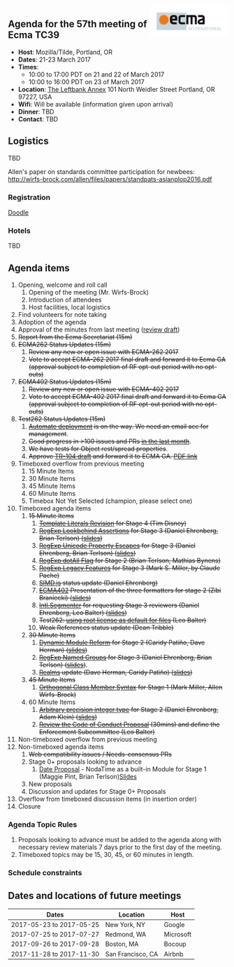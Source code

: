 <img src="../images/Ecma_RVB-003.jpg" align="right" height="70" alt="" />

## Agenda for the 57th meeting of Ecma TC39

- **Host**: Mozilla/Tilde, Portland, OR
- **Dates**: 21-23 March 2017
- **Times**:
  - 10:00 to 17:00 PDT on 21 and 22 of March 2017
  - 10:00 to 16:00 PDT on 23 of March 2017
- **Location**:
  [The Leftbank Annex](https://www.google.com/maps/place/The+Leftbank+Annex/@45.5343415,-122.6682238,19z/data=!4m13!1m7!3m6!1s0x5495a7526c875c11:0xc434f6b0aee61e62!2sN+Vancouver+Ave+%26+N+Weidler+St,+Portland,+OR+97227!3b1!8m2!3d45.5343697!4d-122.6677571!3m4!1s0x0:0x20b667b4631fbad2!8m2!3d45.5345825!4d-122.6674142)
  101 North Weidler Street
  Portland, OR 97227, USA
- **Wifi**: Will be available (information given upon arrival)
- **Dinner**:
  TBD
- **Contact**:
  TBD

## Logistics

TBD

Allen's paper on standards committee participation for newbees: http://wirfs-brock.com/allen/files/papers/standpats-asianplop2016.pdf

### Registration

[Doodle](https://ecma-international.doodle.com/poll/i7w9xuer872kdc9z)

### Hotels

TBD

## Agenda items

1. Opening, welcome and roll call
    1. Opening of the meeting (Mr. Wirfs-Brock)
    1. Introduction of attendees
    1. Host facilities, local logistics
1. Find volunteers for note taking
1. Adoption of the agenda
1. Approval of the minutes from last meeting ([review draft](https://github.com/tc39/agendas/blob/master/2017/tc39-2017-003.pdf))
1. ~~Report from the Ecma Secretariat (15m)~~
1. ~~ECMA262 Status Updates (15m)~~
    1. ~~Review any new or open issue with ECMA-262 2017~~
    1. ~~Vote to accept ECMA-262 2017 final draft and forward it to Ecma GA (approval subject to completion of RF opt-out period with no opt-outs)~~
1. ~~ECMA402 Status Updates (15m)~~
    1. ~~Review any new or open issue with ECMA-402 2017~~
    1. ~~Vote to accept ECMA-402 2017 final draft and forward it to Ecma GA (approval subject to completion of RF opt-out period with no opt-outs)~~
1. ~~Test262 Status Updates (15m)~~
    1. ~~[Automate deployment](https://github.com/tc39/test262/pull/546) is on the way. We need an email acc for management~~.
    1. ~~Good progress in >100 issues and PRs [in the last month](https://github.com/tc39/test262/pulse/monthly)~~.
    1. ~~We have tests for Object rest/spread properties~~.
    1. ~~Approve [TR-104 draft](https://github.com/tc39/test262/blob/master/Draft%20TR%20ECMA-104%202nd%20edition.doc) and forward it to ECMA GA. [PDF link](https://dl.dropboxusercontent.com/u/6253755/TR104.pdf)~~
1. Timeboxed overflow from previous meeting
    1. 15 Minute Items
    1. 30 Minute Items
    1. 45 Minute Items
    1. 60 Minute Items
    1. Timebox Not Yet Selected (champion, please select one)
1. Timeboxed agenda items
    1. ~~15 Minute Items~~
        1. ~~[Template Literals Revision](https://github.com/tc39/proposal-template-literal-revision) for Stage 4 (Tim Disney)~~
        1. ~~[RegExp Lookbehind Assertions](https://github.com/tc39/proposal-regexp-lookbehind) for Stage 3 (Daniel Ehrenberg, Brian Terlson) ([slides](https://docs.google.com/presentation/d/1jOwKkqQGfRsPH6X9jWNqwMvRB9MbxWJ3NgD_s9jGyRk/edit))~~
        1. ~~[RegExp Unicode Property Escapes](https://github.com/tc39/proposal-regexp-unicode-property-escapes) for Stage 3 (Daniel Ehrenberg, Brian Terlson) ([slides](https://docs.google.com/presentation/d/1x1iLPYM6HxWoy4rPNK2oL1sFxAzowX0fMIdaSm9WmdA/edit))~~
        1. ~~[RegExp dotAll Flag](https://github.com/mathiasbynens/es-regexp-dotall-flag) for Stage 2 (Brian Terlson, Mathias Bynens)~~
        1. ~~[RegExp Legacy Features](https://github.com/tc39/proposal-regexp-legacy-features) for Stage 3 (Mark S. Miller, by Claude Pache)~~
        1. ~~[SIMD.js](https://github.com/tc39/ecmascript_simd/) status update (Daniel Ehrenberg)~~
        1. ~~[ECMA402](https://github.com/tc39/ecma402/) Presentation of the three formatters for stage 2 (Zibi Braniecki) ([slides](https://docs.google.com/presentation/d/1ddnQB8oUYyv7qtsmRFgcsScAI4uHTj8z9z_cPJxlOe4/edit))~~
        1. ~~[Intl.Segmenter](https://github.com/tc39/proposal-intl-segmenter) for requesting Stage 3 reviewers (Daniel Ehrenberg, Leo Balter) ([slides](https://docs.google.com/presentation/d/1BnVToKOybjLh7IPa6k1i1ruLysFDKIVgo5heU1qb7CM/edit))~~
        1. ~~Test262: [using root license as default for files](https://github.com/tc39/test262/pull/851) (Leo Balter)~~
        1. ~~Weak References status update (Dean Tribble)~~
    1. ~~30 Minute Items~~
        1. ~~[Dynamic Module Reform](https://github.com/caridy/proposal-dynamic-modules) for Stage 2 (Caridy Patiño, Dave Herman) ([slides](https://docs.google.com/presentation/d/1EYOysPhgjXtgmuNoZ_wUCMElZ8GKLxJmCLeF0EvUXkc/edit#slide=id.g1f19d52d1f_0_0))~~
        1. ~~[RegExp Named Groups](https://github.com/tc39/proposal-regexp-named-groups) for Stage 3 (Daniel Ehrenberg, Brian Terlson) ([slides](https://docs.google.com/presentation/d/1EbtgJu3BOT5SG2e5Wsc1ESWa6BLgG-0sZUtSKD5rf10/edit))~~.
        1. ~~[Realms](https://github.com/tc39/proposal-realms/) update (Dave Herman, Caridy Patiño) ([slides](https://github.com/tc39/agendas/raw/master/2017/tc39-2017-003-realms-update.pdf))~~
    1. ~~45 Minute Items~~
        1. ~~[Orthogonal Class Member Syntax](https://github.com/erights/Orthogonal-Classes) for Stage 1 (Mark Miller, Allen Wirfs-Brock)~~
    1. 60 Minute Items
        1. ~~[Arbitrary precision integer type](https://github.com/littledan/proposal-bigint) for Stage 2 (Daniel Ehrenberg, Adam Klein) ([slides](https://docs.google.com/presentation/d/1lKscD8d_i1mz1w_puWJKW4LCyQLgrb0CySHVukohkLE/edit#slide=id.g1c4f05590f_0_115))~~
        1. ~~[Review the Code of Conduct Proposal](https://github.com/tc39/code-of-conduct-proposal) (30mins) and define the Enforcement Subcommittee (Leo Balter)~~
1. Non-timeboxed overflow from previous meeting
1. Non-timeboxed agenda items
    1. ~~Web compatibility issues / Needs-consensus PRs~~
    1. Stage 0+ proposals looking to advance
        1. [Date Proposal](https://github.com/maggiepint/proposal-temporal) - NodaTime as a built-in Module for Stage 1 (Maggie Pint, Brian Terlson)[Slides](https://docs.google.com/presentation/d/1b6gTBphc-QEYE6rqYZ6VkFDRLE8K-EDx464tGfZ-Q6Q/edit?usp=sharing)
    1. New proposals
    1. Discussion and updates for Stage 0+ Proposals
1. Overflow from timeboxed discussion items (in insertion order)
1. Closure

### Agenda Topic Rules

1. Proposals looking to advance must be added to the agenda along with necessary review materials 7 days prior to the first day of the meeting.
1. Timeboxed topics may be 15, 30, 45, or 60 minutes in length.

### Schedule constraints

## Dates and locations of future meetings

| Dates                    | Location          | Host       |
|--------------------------|-------------------|------------|
| 2017-05-23 to 2017-05-25 | New York, NY      | Google     |
| 2017-07-25 to 2017-07-27 | Redmond, WA       | Microsoft  |
| 2017-09-26 to 2017-09-28 | Boston, MA        | Bocoup     |
| 2017-11-28 to 2017-11-30 | San Francisco, CA | Airbnb     |

